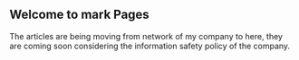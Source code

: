 ## Welcome to mark Pages

The articles are being moving from network of my company to here, they are coming soon considering the information safety policy of the company.

